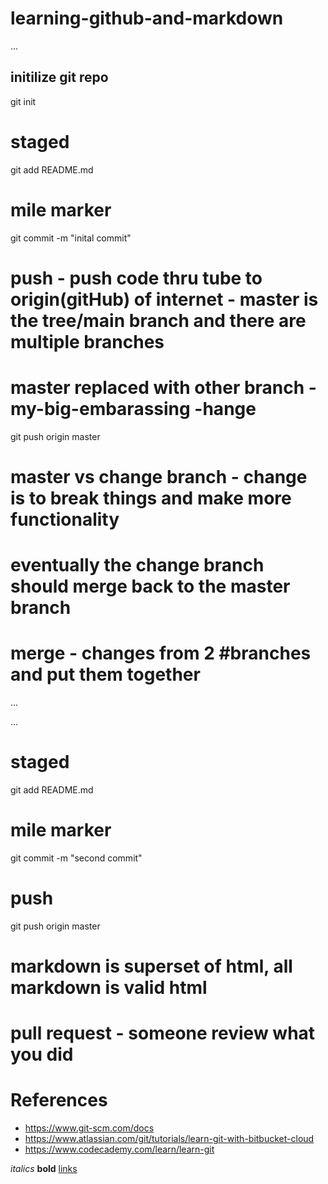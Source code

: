 # learning-github-and-markdown

...
## initilize git repo
git init 

# staged
git add README.md

# mile marker
git commit -m "inital commit"

# push - push code thru tube to origin(gitHub) of internet - master is the tree/main branch and there are multiple branches
# master replaced with other branch - my-big-embarassing -hange
git push origin master



# master vs change branch - change is to break things and make more functionality 
# eventually the change branch should merge back to the master branch 
# merge - changes from 2 #branches and put them together 

...

...

# staged
git add README.md

# mile marker
git commit -m "second commit"

# push
git push origin master

# markdown is superset of html, all markdown is valid html

# pull request - someone review what you did

# References 
- https://www.git-scm.com/docs
- https://www.atlassian.com/git/tutorials/learn-git-with-bitbucket-cloud
- https://www.codecademy.com/learn/learn-git

_italics_ **bold** [links](www.google.com)



